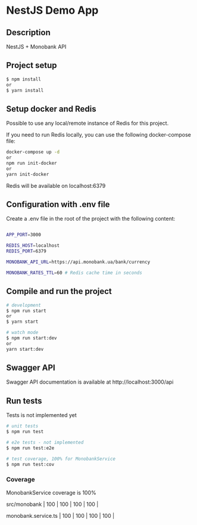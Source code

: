 # NestJS Demo App


## Description

NestJS + Monobank API

## Project setup

```bash
$ npm install
or
$ yarn install
```

## Setup docker and Redis

Possible to use any local/remote instance of Redis for this project.

If you need to run Redis locally, you can use the following docker-compose file:

```bash
docker-compose up -d
or
npm run init-docker
or
yarn init-docker
```
Redis will be available on localhost:6379

## Configuration with .env file

Create a .env file in the root of the project with the following content:

```bash

APP_PORT=3000

REDIS_HOST=localhost
REDIS_PORT=6379

MONOBANK_API_URL=https://api.monobank.ua/bank/currency

MONOBANK_RATES_TTL=60 # Redis cache time in seconds
```

## Compile and run the project

```bash
# development
$ npm run start
or
$ yarn start

# watch mode
$ npm run start:dev
or
yarn start:dev
```

## Swagger API

Swagger API documentation is available at http://localhost:3000/api

## Run tests

Tests is not implemented yet 

```bash
# unit tests
$ npm run test

# e2e tests - not implemented
$ npm run test:e2e

# test coverage, 100% for MonobankService
$ npm run test:cov
```

### Coverage

MonobankService coverage is 100%

src/monobank              |     100 |      100 |     100 |     100 |                   

monobank.service.ts      |     100 |      100 |     100 |     100 |        


